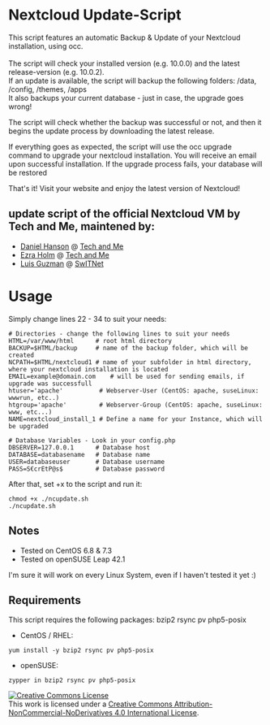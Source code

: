 # Nextcloud Update-Script

This script features an automatic Backup & Update of your Nextcloud installation, using occ.<br /><br />
The script will check your installed version (e.g. 10.0.0) and the latest release-version (e.g. 10.0.2).<br />
If an update is available, the script will backup the following folders: /data, /config, /themes, /apps<br />
It also backups your current database - just in case, the upgrade goes wrong!

The script will check whether the backup was successful or not, and then it begins the update process by downloading the latest release.

If everything goes as expected, the script will use the occ upgrade command to upgrade your nextcloud installation.  You will receive an email upon successful installation. If the upgrade process fails, your database will be restored

That's it! Visit your website and enjoy the latest version of Nextcloud!


## update script of the official Nextcloud VM by Tech and Me, maintened by:
* [Daniel Hanson](https://github.com/enoch85) @ [Tech and Me](https://www.techandme.se)
* [Ezra Holm](https://github.com/ezraholm50) @ [Tech and Me](https://www.techandme.se)
* [Luis Guzman](https://github.com/Ark74) @ [SwITNet](https://switnet.net)


# Usage
Simply change lines 22 - 34 to suit your needs:
```
# Directories - change the following lines to suit your needs
HTML=/var/www/html		# root html directory
BACKUP=$HTML/backup		# name of the backup folder, which will be created
NCPATH=$HTML/nextcloud1	# name of your subfolder in html directory, where your nextcloud installation is located
EMAIL=example@domain.com	# will be used for sending emails, if upgrade was successfull
htuser='apache'  		 # Webserver-User (CentOS: apache, suseLinux: wwwrun, etc..)
htgroup='apache' 		 # Webserver-Group (CentOS: apache, suseLinux: www, etc...)
NAME=nextcloud_install_1 # Define a name for your Instance, which will be upgraded

# Database Variables - Look in your config.php
DBSERVER=127.0.0.1		# Database host
DATABASE=databasename	# Database name
USER=databaseuser		# Database username
PASS=S€crEtP@s$			# Database password
```

After that, set +x to the script and run it:
```
chmod +x ./ncupdate.sh
./ncupdate.sh
```

## Notes
* Tested on CentOS 6.8 & 7.3
* Tested on openSUSE Leap 42.1

I'm sure it will work on every Linux System, even if I haven't tested it yet :)

## Requirements
This script requires the following packages: bzip2 rsync pv php5-posix

* CentOS / RHEL:
```
yum install -y bzip2 rsync pv php5-posix
```
* openSUSE:
```
zypper in bzip2 rsync pv php5-posix
```

<a rel="license" href="http://creativecommons.org/licenses/by-nc-nd/4.0/"><img alt="Creative Commons License" style="border-width:0" src="https://i.creativecommons.org/l/by-nc-nd/4.0/88x31.png" /></a><br />This work is licensed under a <a rel="license" href="http://creativecommons.org/licenses/by-nc-nd/4.0/">Creative Commons Attribution-NonCommercial-NoDerivatives 4.0 International License</a>.
